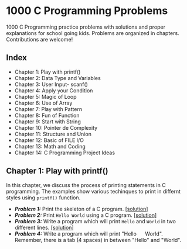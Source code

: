 # 1000 C Programming Pproblems


1000 C Programming practice problems with solutions and proper explanations for school going kids. Problems are organized in chapters. Contributions are welcome!

## Index
- Chapter 1: Play with printf()
- Chapter 2: Data Type and Variables
- Chapter 3: User Input- scanf()
- Chapter 4: Apply your Condition
- Chapter 5: Magic of Loop
- Chapter 6: Use of Array
- Chapter 7: Play with Pattern
- Chapter 8: Fun of Function
- Chapter 9: Start with String
- Chapter 10: Pointer de Complexity
- Chapter 11: Structure and Union
- Chapter 12: Basic of FILE I/O
- Chapter 13: Math and Coding
- Chapter 14: C Programming Project Ideas



## Chapter 1: Play with printf()
In this chapter, we discuss the process of printing statements in C programming. The examples show various techinques to print in differnt styles using `printf()` function. 
- ***Problem 1:*** Print the skeleton of a C program. [[solution]](chapter-1/chapter-1-solution.md#probem-1)
- ***Problem 2:*** Print `Hello World` using a C program. [[solution]](chapter-1/chapter-1-solution.md#probem-2)
- ***Problem 3:*** Write a program which will print `Hello` and `World` in two different lines. [[solution]](chapter-1/chapter-1-solution.md#probem-3)
- ***Problem 4:*** Write a program which will print "Hello &nbsp;&nbsp;&nbsp;&nbsp; World". Remember, there is a tab (4 spaces) in between "Hello" and "World".